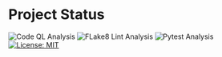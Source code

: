 # Project Status
![Code QL Analysis](https://github.com/tiagosarmento/OpenWeatherMap/actions/workflows/codeql-analysis.yml/badge.svg)
![FLake8 Lint Analysis](https://github.com/tiagosarmento/OpenWeatherMap/actions/workflows/flake8-analysis.yml/badge.svg)
![Pytest Analysis](https://github.com/tiagosarmento/OpenWeatherMap/actions/workflows/pytest-analysis.yml/badge.svg)
[![License: MIT](https://img.shields.io/badge/License-MIT-yellow.svg)](https://opensource.org/licenses/MIT)
